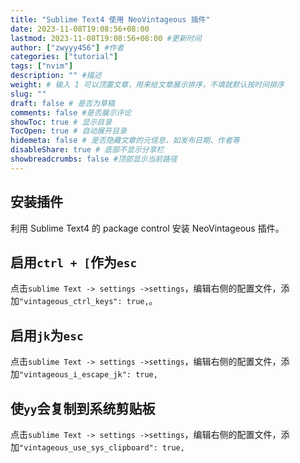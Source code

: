 ```yaml
---
title: "Sublime Text4 使用 NeoVintageous 插件"
date: 2023-11-08T19:08:56+08:00
lastmod: 2023-11-08T19:08:56+08:00 #更新时间
author: ["zwyyy456"] #作者
categories: ["tutorial"]
tags: ["nvim"]
description: "" #描述
weight: # 输入 1 可以顶置文章，用来给文章展示排序，不填就默认按时间排序
slug: ""
draft: false # 是否为草稿
comments: false #是否展示评论
showToc: true # 显示目录
TocOpen: true # 自动展开目录
hidemeta: false # 是否隐藏文章的元信息，如发布日期、作者等
disableShare: true # 底部不显示分享栏
showbreadcrumbs: false #顶部显示当前路径
---
```

## 安装插件

利用 Sublime Text4 的 package control 安装 NeoVintageous 插件。

## 启用`ctrl + [`作为`esc`
点击`sublime Text -> settings ->settings`，编辑右侧的配置文件，添加`"vintageous_ctrl_keys": true,`。

## 启用`jk`为`esc`
点击`sublime Text -> settings ->settings`，编辑右侧的配置文件，添加`"vintageous_i_escape_jk": true,`

## 使`yy`会复制到系统剪贴板
点击`sublime Text -> settings ->settings`，编辑右侧的配置文件，添加`"vintageous_use_sys_clipboard": true,`


